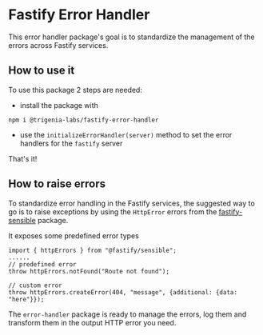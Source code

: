 # Fastify Error Handler

This error handler package's goal is to standardize the management of the errors across Fastify services.

## How to use it

To use this package 2 steps are needed:
- install the package with
```
npm i @trigenia-labs/fastify-error-handler
```

- use the `initializeErrorHandler(server)` method to set the error handlers for the `fastify` server

That's it!

## How to raise errors

To standardize error handling in the Fastify services, the suggested way to go is to raise exceptions by using the `HttpError` errors from the [fastify-sensible](https://github.com/fastify/fastify-sensible) package.

It exposes some predefined error types

```
import { httpErrors } from "@fastify/sensible";
......
// predefined error
throw httpErrors.notFound("Route not found");

// custom error
throw httpErrors.createError(404, "message", {additional: {data: "here"}});
```

The `error-handler` package is ready to manage the errors, log them and transform them in the output HTTP error you need.
